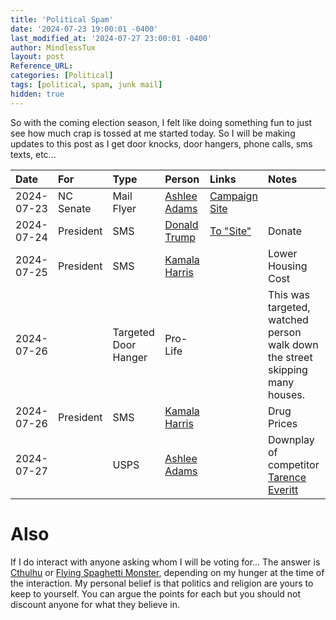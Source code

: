 ```yaml
---
title: 'Political Spam'
date: '2024-07-23 19:00:01 -0400'
last_modified_at: '2024-07-27 23:00:01 -0400'
author: MindlessTux
layout: post
Reference_URL:
categories: [Political]
tags: [political, spam, junk mail]
hidden: true
---
```


So with the coming election season, I felt like doing something fun to just see how much crap is tossed at me started today.  So I will be making updates to this post as I get door knocks, door hangers, phone calls, sms texts, etc...

<!--readmore-->

| Date       | For       | Type       | Person          | Links | Notes |
| :--------- | :-------- | :--------- | :-------------- | :---------- | :-------- |
| 2024-07-23 | NC Senate | Mail Flyer | [Ashlee Adams](https://ballotpedia.org/Ashlee_Bryan_Adams) | [Campaign Site](https://www.ashleefornc.com/) | |
| 2024-07-24 | President | SMS        | [Donald Trump](https://ballotpedia.org/Donald_Trump) | [To "Site"](http://trumpmaga.vip/ESuwP) | Donate |
| 2024-07-25 | President | SMS        | [Kamala Harris](https://ballotpedia.org/Kamala_Harris) | | Lower Housing Cost |
| 2024-07-26 |           | Targeted Door Hanger | Pro-Life | | This was targeted, watched person walk down the street skipping many houses. |
| 2024-07-26 | President | SMS        | [Kamala Harris](https://ballotpedia.org/Kamala_Harris) | | Drug Prices |
| 2024-07-27 |           | USPS       | [Ashlee Adams](https://ballotpedia.org/Ashlee_Bryan_Adams) |  | Downplay of competitor [Tarence Everitt](https://ballotpedia.org/Tarence_Everitt) |

# Also

If I do interact with anyone asking whom I will be voting for...  The answer is [Cthulhu](https://en.wikipedia.org/wiki/Cthulhu) or [Flying Spaghetti Monster](https://en.wikipedia.org/wiki/Flying_Spaghetti_Monster), depending on my hunger at the time of the interaction.  My personal belief is that politics and religion are yours to keep to yourself.  You can argue the points for each but you should not discount anyone for what they believe in.
